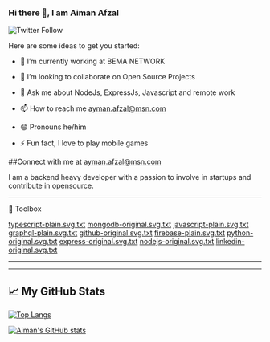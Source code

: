 ### Hi there 👋, I am Aiman Afzal
![Twitter Follow](https://img.shields.io/twitter/follow/RealRealAiman?style=social) 

Here are some ideas to get you started:

- 🔭 I’m currently working at BEMA NETWORK

- 👯 I’m looking to collaborate on Open Source Projects

- 💬 Ask me about NodeJs, ExpressJs, Javascript and remote work
- 📫 How to reach me ayman.afzal@msn.com
- 😄 Pronouns he/him
- ⚡ Fun fact, I love to play mobile games

##Connect with me at ayman.afzal@msn.com

I am a backend heavy developer with a passion to involve in startups and contribute in opensource.

---
🧰 Toolbox

[typescript-plain.svg.txt](https://github.com/aimanafzal/aimanafzal/files/11673912/typescript-plain.svg)
[mongodb-original.svg.txt](https://github.com/aimanafzal/aimanafzal/files/11673913/mongodb-original.svg)
[javascript-plain.svg.txt](https://github.com/aimanafzal/aimanafzal/files/11673914/javascript-plain.svg)
[graphql-plain.svg.txt](https://github.com/aimanafzal/aimanafzal/files/11673915/graphql-plain.svg)
[github-original.svg.txt](https://github.com/aimanafzal/aimanafzal/files/11673916/github-original.svg)
[firebase-plain.svg.txt](https://github.com/aimanafzal/aimanafzal/files/11673917/firebase-plain.svg)
[python-original.svg.txt](https://github.com/aimanafzal/aimanafzal/files/11673918/python-original.svg)
[express-original.svg.txt](https://github.com/aimanafzal/aimanafzal/files/11673919/express-original.svg)
[nodejs-original.svg.txt](https://github.com/aimanafzal/aimanafzal/files/11673921/nodejs-original.svg)
[linkedin-original.svg.txt](https://github.com/aimanafzal/aimanafzal/files/11673922/linkedin-original.svg)


---

---

## &#x1f4c8; My GitHub Stats

[![Top Langs](https://github-readme-stats.vercel.app/api/top-langs/?username=aimanafzal&hide=java,html,css&theme=radical)](https://github.com/anuraghazra/github-readme-stats)

[![Aiman's GitHub stats](https://github-readme-stats.vercel.app/api?username=aimanafzal&theme=radical)](https://github.com/anuraghazra/github-readme-stats)

<!--
- 🤔 I’m looking for help with ...
- 🌱 I’m currently learning ...
